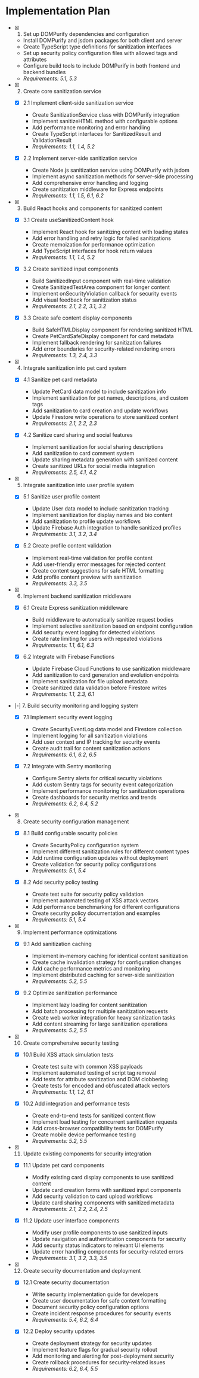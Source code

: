 # Implementation Plan

- [x] 1. Set up DOMPurify dependencies and configuration
  - Install DOMPurify and jsdom packages for both client and server
  - Create TypeScript type definitions for sanitization interfaces
  - Set up security policy configuration files with allowed tags and attributes
  - Configure build tools to include DOMPurify in both frontend and backend bundles
  - _Requirements: 5.1, 5.3_

- [x] 2. Create core sanitization service
  - [x] 2.1 Implement client-side sanitization service
    - Create SanitizationService class with DOMPurify integration
    - Implement sanitizeHTML method with configurable options
    - Add performance monitoring and error handling
    - Create TypeScript interfaces for SanitizedResult and ValidationResult
    - _Requirements: 1.1, 1.4, 5.2_

  - [x] 2.2 Implement server-side sanitization service
    - Create Node.js sanitization service using DOMPurify with jsdom
    - Implement async sanitization methods for server-side processing
    - Add comprehensive error handling and logging
    - Create sanitization middleware for Express endpoints
    - _Requirements: 1.1, 1.5, 6.1, 6.2_

- [x] 3. Build React hooks and components for sanitized content
  - [x] 3.1 Create useSanitizedContent hook
    - Implement React hook for sanitizing content with loading states
    - Add error handling and retry logic for failed sanitizations
    - Create memoization for performance optimization
    - Add TypeScript interfaces for hook return values
    - _Requirements: 1.1, 1.4, 5.2_

  - [x] 3.2 Create sanitized input components
    - Build SanitizedInput component with real-time validation
    - Create SanitizedTextArea component for longer content
    - Implement onSecurityViolation callback for security events
    - Add visual feedback for sanitization status
    - _Requirements: 2.1, 2.2, 3.1, 3.2_

  - [x] 3.3 Create safe content display components
    - Build SafeHTMLDisplay component for rendering sanitized HTML
    - Create PetCardSafeDisplay component for card metadata
    - Implement fallback rendering for sanitization failures
    - Add error boundaries for security-related rendering errors
    - _Requirements: 1.3, 2.4, 3.3_

- [x] 4. Integrate sanitization into pet card system
  - [x] 4.1 Sanitize pet card metadata
    - Update PetCard data model to include sanitization info
    - Implement sanitization for pet names, descriptions, and custom tags
    - Add sanitization to card creation and update workflows
    - Update Firestore write operations to store sanitized content
    - _Requirements: 2.1, 2.2, 2.3_

  - [x] 4.2 Sanitize card sharing and social features
    - Implement sanitization for social sharing descriptions
    - Add sanitization to card comment system
    - Update sharing metadata generation with sanitized content
    - Create sanitized URLs for social media integration
    - _Requirements: 2.5, 4.1, 4.2_

- [x] 5. Integrate sanitization into user profile system
  - [x] 5.1 Sanitize user profile content
    - Update User data model to include sanitization tracking
    - Implement sanitization for display names and bio content
    - Add sanitization to profile update workflows
    - Update Firebase Auth integration to handle sanitized profiles
    - _Requirements: 3.1, 3.2, 3.4_

  - [x] 5.2 Create profile content validation
    - Implement real-time validation for profile content
    - Add user-friendly error messages for rejected content
    - Create content suggestions for safe HTML formatting
    - Add profile content preview with sanitization
    - _Requirements: 3.3, 3.5_

- [x] 6. Implement backend sanitization middleware
  - [x] 6.1 Create Express sanitization middleware
    - Build middleware to automatically sanitize request bodies
    - Implement selective sanitization based on endpoint configuration
    - Add security event logging for detected violations
    - Create rate limiting for users with repeated violations
    - _Requirements: 1.1, 6.1, 6.3_

  - [x] 6.2 Integrate with Firebase Functions
    - Update Firebase Cloud Functions to use sanitization middleware
    - Add sanitization to card generation and evolution endpoints
    - Implement sanitization for file upload metadata
    - Create sanitized data validation before Firestore writes
    - _Requirements: 1.1, 2.3, 6.1_

- [-] 7. Build security monitoring and logging system
  - [x] 7.1 Implement security event logging
    - Create SecurityEventLog data model and Firestore collection
    - Implement logging for all sanitization violations
    - Add user context and IP tracking for security events
    - Create audit trail for content sanitization actions
    - _Requirements: 6.1, 6.2, 6.5_

  - [x] 7.2 Integrate with Sentry monitoring
    - Configure Sentry alerts for critical security violations
    - Add custom Sentry tags for security event categorization
    - Implement performance monitoring for sanitization operations
    - Create dashboards for security metrics and trends
    - _Requirements: 6.2, 6.4, 5.2_

- [x] 8. Create security configuration management
  - [x] 8.1 Build configurable security policies
    - Create SecurityPolicy configuration system
    - Implement different sanitization rules for different content types
    - Add runtime configuration updates without deployment
    - Create validation for security policy configurations
    - _Requirements: 5.1, 5.4_

  - [x] 8.2 Add security policy testing
    - Create test suite for security policy validation
    - Implement automated testing of XSS attack vectors
    - Add performance benchmarking for different configurations
    - Create security policy documentation and examples
    - _Requirements: 5.1, 5.4_

- [x] 9. Implement performance optimizations
  - [x] 9.1 Add sanitization caching
    - Implement in-memory caching for identical content sanitization
    - Create cache invalidation strategy for configuration changes
    - Add cache performance metrics and monitoring
    - Implement distributed caching for server-side sanitization
    - _Requirements: 5.2, 5.5_

  - [x] 9.2 Optimize sanitization performance
    - Implement lazy loading for content sanitization
    - Add batch processing for multiple sanitization requests
    - Create web worker integration for heavy sanitization tasks
    - Add content streaming for large sanitization operations
    - _Requirements: 5.2, 5.5_

- [x] 10. Create comprehensive security testing
  - [x] 10.1 Build XSS attack simulation tests
    - Create test suite with common XSS payloads
    - Implement automated testing of script tag removal
    - Add tests for attribute sanitization and DOM clobbering
    - Create tests for encoded and obfuscated attack vectors
    - _Requirements: 1.1, 1.2, 6.1_

  - [x] 10.2 Add integration and performance tests
    - Create end-to-end tests for sanitized content flow
    - Implement load testing for concurrent sanitization requests
    - Add cross-browser compatibility tests for DOMPurify
    - Create mobile device performance testing
    - _Requirements: 5.2, 5.5_

- [x] 11. Update existing components for security integration
  - [x] 11.1 Update pet card components
    - Modify existing card display components to use sanitized content
    - Update card creation forms with sanitized input components
    - Add security validation to card upload workflows
    - Update card sharing components with sanitized metadata
    - _Requirements: 2.1, 2.2, 2.4, 2.5_

  - [x] 11.2 Update user interface components
    - Modify user profile components to use sanitized inputs
    - Update navigation and authentication components for security
    - Add security status indicators to relevant UI elements
    - Update error handling components for security-related errors
    - _Requirements: 3.1, 3.2, 3.3, 3.5_

- [x] 12. Create security documentation and deployment
  - [x] 12.1 Create security documentation
    - Write security implementation guide for developers
    - Create user documentation for safe content formatting
    - Document security policy configuration options
    - Create incident response procedures for security events
    - _Requirements: 5.4, 6.2, 6.4_

  - [x] 12.2 Deploy security updates
    - Create deployment strategy for security updates
    - Implement feature flags for gradual security rollout
    - Add monitoring and alerting for post-deployment security
    - Create rollback procedures for security-related issues
    - _Requirements: 6.2, 6.4, 5.5_
